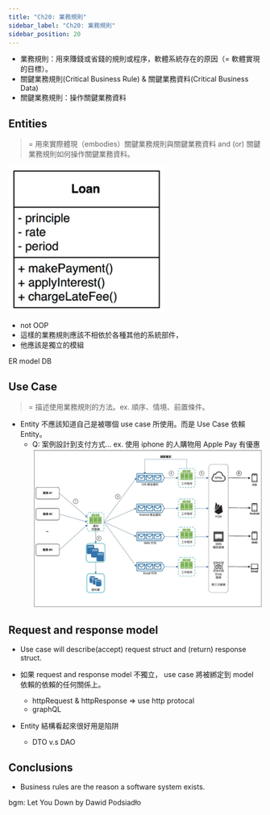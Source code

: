 ```yaml
---
title: "Ch20: 業務規則"
sidebar_label: "Ch20: 業務規則"
sidebar_position: 20
---
```


* 業務規則：用來賺錢或省錢的規則或程序，軟體系統存在的原因（= 軟體實現的目標）。
* 關鍵業務規則(Critical Business Rule) & 關鍵業務資料(Critical Business Data)
* 關鍵業務規則：操作關鍵業務資料

## Entities
> = 用來實際體現（embodies）關鍵業務規則與關鍵業務資料 and (or) 關鍵業務規則如何操作關鍵業務資料。

![goto](./ch20/20.1.png)
* not OOP
* 這樣的業務規則應該不相依於各種其他的系統部件，
* 他應該是獨立的模組

ER model DB


## Use Case
> = 描述使用業務規則的方法。ex. 順序、情境、前置條件。

* Entity 不應該知道自己是被哪個 use case 所使用。而是 Use Case 依賴 Entity。
    * Q: 案例設計到支付方式... ex. 使用 iphone 的人購物用 Apple Pay 有優惠
    ![goto](./ch20/20.2.png)

## Request and response model

* Use case will describe(accept) request struct and (return) response struct.
* 如果 request and response model 不獨立， use case 將被綁定到 model 依賴的依賴的任何關係上。
    * httpRequest & httpResponse => use http protocal
    * graphQL

* Entity 結構看起來很好用是陷阱
    * DTO v.s DAO

## Conclusions
* Business rules are the reason a software system exists.


bgm: Let You Down by Dawid Podsiadło